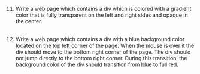 11. Write a web page which contains a div which is colored with a gradient color that is fully transparent on the left and right sides and opaque in the center.<br><br>

24. Write a web page which contains a div with a blue background color located on the top left corner of the page. When the mouse is over it the div should move to the bottom right corner of the page. The div should not jump directly to the bottom right corner. During this transition, the background color of the div should transition from blue to full red.
